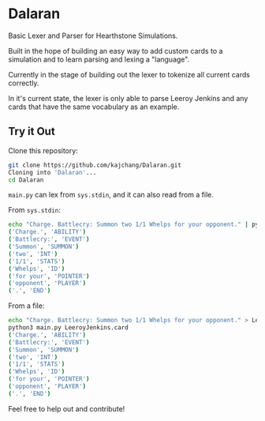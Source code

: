 # Dalaran

Basic Lexer and Parser for Hearthstone Simulations.

Built in the hope of building an easy way to add custom cards to a simulation and to learn parsing and lexing a "language".

Currently in the stage of building out the lexer to tokenize all current cards correctly.

In it's current state, the lexer is only able to parse Leeroy Jenkins and any cards that have the same vocabulary as an example.

## Try it Out

Clone this repository:

```bash
git clone https://github.com/kajchang/Dalaran.git
Cloning into 'Dalaran'...
cd Dalaran
```

`main.py` can lex from `sys.stdin`, and it can also read from a file.

From `sys.stdin`:

```bash
echo "Charge. Battlecry: Summon two 1/1 Whelps for your opponent." | python3 main.py
('Charge.', 'ABILITY')
('Battlecry:', 'EVENT')
('Summon', 'SUMMON')
('two', 'INT')
('1/1', 'STATS')
('Whelps', 'ID')
('for your', 'POINTER')
('opponent', 'PLAYER')
('.', 'END')
```

From a file:

```bash
echo "Charge. Battlecry: Summon two 1/1 Whelps for your opponent." > LeeroyJenkins.card
python3 main.py LeeroyJenkins.card
('Charge.', 'ABILITY')
('Battlecry:', 'EVENT')
('Summon', 'SUMMON')
('two', 'INT')
('1/1', 'STATS')
('Whelps', 'ID')
('for your', 'POINTER')
('opponent', 'PLAYER')
('.', 'END')
```

Feel free to help out and contribute!
